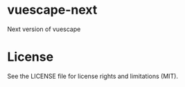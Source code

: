 # vuescape-next
Next version of vuescape

# License

See the LICENSE file for license rights and limitations (MIT).
